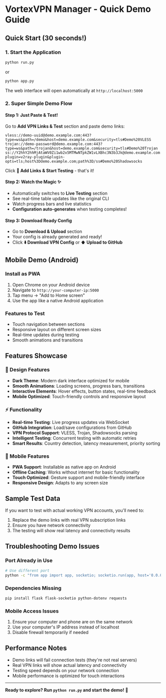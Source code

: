 # VortexVPN Manager - Quick Demo Guide

## Quick Start (30 seconds!)

### 1. Start the Application
```bash
python run.py
```
or
```bash
python app.py
```

The web interface will open automatically at `http://localhost:5000`

### 2. Super Simple Demo Flow

#### Step 1: Just Paste & Test!
Go to **Add VPN Links & Test** section and paste demo links:

```
vless://demo-uuid@demo.example.com:443?type=ws&path=/demo&host=demo.example.com&security=tls#Demo%20VLESS
trojan://demo-password@demo.example.com:443?type=ws&path=/trojan&host=demo.example.com&security=tls#Demo%20Trojan
ss://Y2hhY2hhMjAtaWV0Zi1wb2x5MTMwNTpkZW1vLXBhc3N3b3Jk@demo.example.com:443?plugin=v2ray-plugin&plugin-opts=tls;host%3Ddemo.example.com;path%3D/ss#Demo%20Shadowsocks
```

Click **🚀 Add Links & Start Testing** - that's it!

#### Step 2: Watch the Magic ✨
- Automatically switches to **Live Testing** section
- See real-time table updates like the original CLI
- Watch progress bars and live statistics
- **Configuration auto-generates** when testing completes!

#### Step 3: Download Ready Config
- Go to **Download & Upload** section  
- Your config is already generated and ready!
- Click **⬇️ Download VPN Config** or **⬆️ Upload to GitHub**

## Mobile Demo (Android)

### Install as PWA
1. Open Chrome on your Android device
2. Navigate to `http://your-computer-ip:5000`
3. Tap menu → "Add to Home screen"
4. Use the app like a native Android application

### Features to Test
- Touch navigation between sections
- Responsive layout on different screen sizes
- Real-time updates during testing
- Smooth animations and transitions

## Features Showcase

### 🎨 Design Features
- **Dark Theme**: Modern dark interface optimized for mobile
- **Smooth Animations**: Loading screens, progress bars, transitions
- **Interactive Elements**: Hover effects, button states, real-time feedback
- **Mobile Optimized**: Touch-friendly controls and responsive layout

### ⚡ Functionality
- **Real-time Testing**: Live progress updates via WebSocket
- **GitHub Integration**: Load/save configurations from GitHub
- **VPN Protocol Support**: VLESS, Trojan, Shadowsocks parsing
- **Intelligent Testing**: Concurrent testing with automatic retries
- **Smart Results**: Country detection, latency measurement, priority sorting

### 📱 Mobile Features
- **PWA Support**: Installable as native app on Android
- **Offline Caching**: Works without internet for basic functionality
- **Touch Optimized**: Gesture support and mobile-friendly interface
- **Responsive Design**: Adapts to any screen size

## Sample Test Data

If you want to test with actual working VPN accounts, you'll need to:

1. Replace the demo links with real VPN subscription links
2. Ensure you have network connectivity
3. The testing will show real latency and connectivity results

## Troubleshooting Demo Issues

### Port Already in Use
```bash
# Use different port
python -c "from app import app, socketio; socketio.run(app, host='0.0.0.0', port=5001)"
```

### Dependencies Missing
```bash
pip install flask flask-socketio python-dotenv requests
```

### Mobile Access Issues
1. Ensure your computer and phone are on the same network
2. Use your computer's IP address instead of localhost
3. Disable firewall temporarily if needed

## Performance Notes

- Demo links will fail connection tests (they're not real servers)
- Real VPN links will show actual latency and connectivity
- Testing speed depends on your network connection
- Mobile performance is optimized for touch interactions

---

**Ready to explore? Run `python run.py` and start the demo!** 🚀